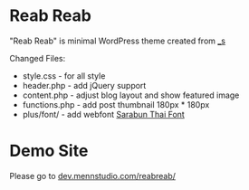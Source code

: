 Reab Reab
===

"Reab Reab" is minimal WordPress theme created from [_s](http://underscores.me/)

Changed Files:
* style.css - for all style
* header.php - add jQuery support
* content.php - adjust blog layout and show featured image
* functions.php - add post thumbnail 180px * 180px
* plus/font/ - add webfont [Sarabun Thai Font](http://www.f0nt.com/release/th-sarabun-new/)


Demo Site
==

Please go to [dev.mennstudio.com/reabreab/](http://dev.mennstudio.com/reabreab/)